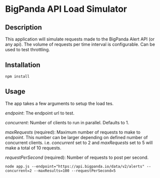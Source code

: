 # BigPanda API Load Simulator

## Description
This application will simulate requests made to the BigPanda Alert API (or any api). 
The volume of requests per time interval is configurable. Can be used to test throttling.

## Installation

    npm install
   
## Usage
The app takes a few arguments to setup the load tes.

_endpoint_: The endpoint url to test.

_concurrent_: Number of clients to run in parallel. Defaults to 1.

_maxRequests_ (required): Maximum number of requests to make to _endpoint_. This number can
be larger depending on defined number of concurrent clients. i.e. _concurrent_ set to 2 and _maxRequests_ set to 5 will 
make a total of 10 requests.

_requestPerSecond_ (required): Number of requests to post per second.

    node app.js --endpoint="https://api.bigpanda.io/data/v2/alerts" --concurrent=2 --maxResults=100 --requestPerSecond=5
